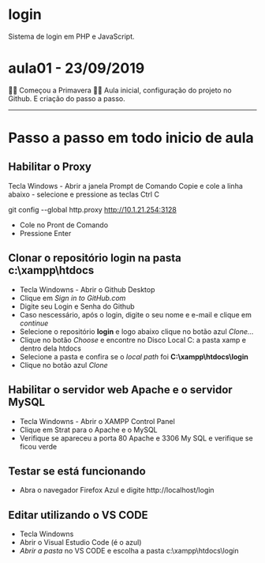 # login
Sistema de login em PHP e JavaScript.

# aula01 - 23/09/2019
🌺🍀 Começou a Primavera 🌻🌷 
Aula inicial, configuração do projeto no Github.
E criação do passo a passo.

--- 

# Passo a passo em todo inicio de aula 

   ## Habilitar o Proxy

Tecla Windows - Abrir a janela Prompt de Comando
Copie e cole a linha abaixo - selecione e pressione as teclas Ctrl C

git config --global http.proxy http://10.1.21.254:3128

- Cole no Pront de Comando 
- Pressione Enter

## Clonar o repositório **login** na pasta **c:\xampp\htdocs**

- Tecla Windowns - Abrir o Github Desktop 
- Clique em *Sign in to GitHub.com*
- Digite seu Login e Senha do Github
- Caso nescessário, após o login, digite o seu nome e e-mail e clique em *continue*
- Selecione o repositório **login** e logo abaixo clique no botão azul *Clone...*
- Clique no botão *Choose* e encontre no Disco Local C: a pasta xamp e dentro dela htdocs
- Selecione a pasta e confira se o *local path* foi **C:\xampp\htdocs\login**
- Clique no botão azul *Clone*

## Habilitar o servidor web **Apache** e o servidor **MySQL**

- Tecla Windowns - Abrir o XAMPP Control Panel
- Clique em Strat para o Apache e o MySQL
- Verifique se apareceu a porta 80 Apache e 3306 My SQL e verifique se ficou verde

## Testar se está funcionando

- Abra o navegador Firefox Azul e digite http://localhost/login

## Editar utilizando o VS CODE

- Tecla Windowns 
- Abrir o Visual Estudio Code (é o azul)
- *Abrir a pasta* no VS CODE e escolha a pasta c:\xampp\htdocs\login
